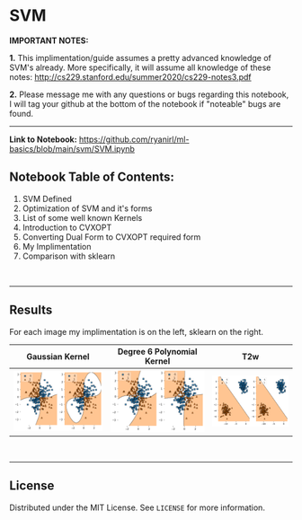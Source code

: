 # SVM

**IMPORTANT NOTES:** 

**1.** This implimentation/guide assumes a pretty advanced knowledge of SVM's already. More
specifically, it will assume all knowledge of these notes:
http://cs229.stanford.edu/summer2020/cs229-notes3.pdf

**2.** Please message me with any questions or bugs regarding this notebook, I
will tag your github at the bottom of the notebook if "noteable" bugs are
found.

---


**Link to Notebook:** https://github.com/ryanirl/ml-basics/blob/main/svm/SVM.ipynb

<!-- GUIDE TABLE OF CONTENTS -->
## Notebook Table of Contents: 
1. SVM Defined
2. Optimization of SVM and it's forms
3. List of some well known Kernels
4. Introduction to CVXOPT
5. Converting Dual Form to CVXOPT required form
6. My Implimentation
7. Comparison with sklearn

<br />

---
    
<!-- RESULTS -->
## Results

For each image my implimentation is on the left, sklearn on the right.


| Gaussian Kernel            | Degree 6 Polynomial Kernel   | T2w                        |
|:--------------------------:|:----------------------------:|:--------------------------:|
| ![](./img/SVM_9_1.png)     | ![](./img/SVM_10_1.png)      | ![](./img/SVM_11_1.png)    | 

<br />

---

<!-- LICENSE -->
## License

Distributed under the MIT License. See `LICENSE` for more information.

